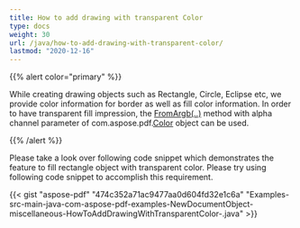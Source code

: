 ```yaml
---
title: How to add drawing with transparent Color
type: docs
weight: 30
url: /java/how-to-add-drawing-with-transparent-color/
lastmod: "2020-12-16"
---
```


{{% alert color="primary" %}}

While creating drawing objects such as Rectangle, Circle, Eclipse etc, we provide color information for border as well as fill color information. In order to have transparent fill impression, the [FromArgb(..)](https://apireference.aspose.com/java/pdf/com.aspose.pdf/Color#fromArgb-int-int-int-) method with alpha channel parameter of com.aspose.pdf.[Color](https://apireference.aspose.com/java/pdf/com.aspose.pdf/Color) object can be used.

{{% /alert %}}

Please take a look over following code snippet which demonstrates the feature to fill rectangle object with transparent color. Please try using following code snippet to accomplish this requirement.

{{< gist "aspose-pdf" "474c352a71ac9477aa0d604fd32e1c6a" "Examples-src-main-java-com-aspose-pdf-examples-NewDocumentObject-miscellaneous-HowToAddDrawingWithTransparentColor-.java" >}}
